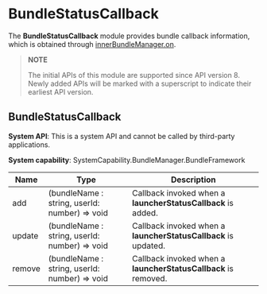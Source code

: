 # BundleStatusCallback

The **BundleStatusCallback** module provides bundle callback information, which is obtained through [innerBundleManager.on](js-apis-Bundle-InnerBundleManager.md).

> **NOTE**
>
> The initial APIs of this module are supported since API version 8. Newly added APIs will be marked with a superscript to indicate their earliest API version.

## BundleStatusCallback

**System API**: This is a system API and cannot be called by third-party applications.

**System capability**: SystemCapability.BundleManager.BundleFramework

| Name  | Type                                         | Description                                  |
| ------ | --------------------------------------------- | -------------------------------------- |
| add    | (bundleName : string, userId: number) => void | Callback invoked when a **launcherStatusCallback** is added.|
| update | (bundleName : string, userId: number) => void | Callback invoked when a **launcherStatusCallback** is updated.|
| remove | (bundleName : string, userId: number) => void | Callback invoked when a **launcherStatusCallback** is removed.|
